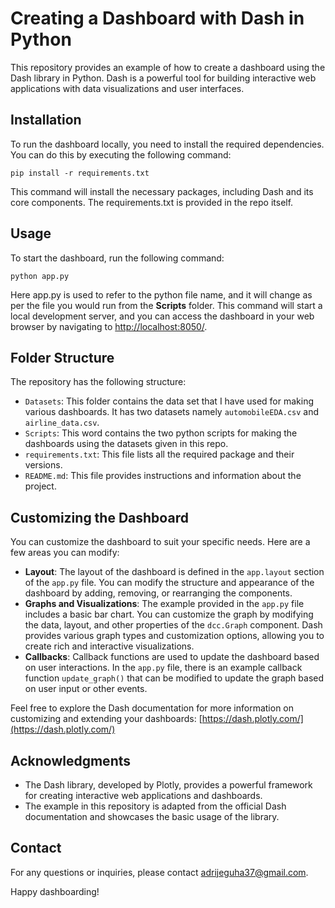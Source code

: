 # Creating a Dashboard with Dash in Python

This repository provides an example of how to create a dashboard using the Dash library in Python. Dash is a powerful tool for building interactive web applications with data visualizations and user interfaces.

## Installation

To run the dashboard locally, you need to install the required dependencies. You can do this by executing the following command:

```
pip install -r requirements.txt
```

This command will install the necessary packages, including Dash and its core components. The requirements.txt is provided in the repo itself.

## Usage

To start the dashboard, run the following command:

```
python app.py
```
Here app.py is used to refer to the python file name, and it will change as per the file you would run from the __Scripts__ folder.
This command will start a local development server, and you can access the dashboard in your web browser by navigating to [http://localhost:8050/](http://localhost:8050/).

## Folder Structure

The repository has the following structure:

- `Datasets`: This folder contains the data set that I have used for making various dashboards. It has two datasets namely `automobileEDA.csv` and `airline_data.csv`.
- `Scripts`: This word contains the two python scripts for making the dashboards using the datasets given in this repo. 
- `requirements.txt`: This file lists all the required package and their versions.
- `README.md`: This file provides instructions and information about the project.

## Customizing the Dashboard

You can customize the dashboard to suit your specific needs. Here are a few areas you can modify:

- **Layout**: The layout of the dashboard is defined in the `app.layout` section of the `app.py` file. You can modify the structure and appearance of the dashboard by adding, removing, or rearranging the components.
- **Graphs and Visualizations**: The example provided in the `app.py` file includes a basic bar chart. You can customize the graph by modifying the data, layout, and other properties of the `dcc.Graph` component. Dash provides various graph types and customization options, allowing you to create rich and interactive visualizations.
- **Callbacks**: Callback functions are used to update the dashboard based on user interactions. In the `app.py` file, there is an example callback function `update_graph()` that can be modified to update the graph based on user input or other events.

Feel free to explore the Dash documentation for more information on customizing and extending your dashboards: [https://dash.plotly.com/](https://dash.plotly.com/)

## Acknowledgments

- The Dash library, developed by Plotly, provides a powerful framework for creating interactive web applications and dashboards.
- The example in this repository is adapted from the official Dash documentation and showcases the basic usage of the library.

## Contact

For any questions or inquiries, please contact [adrijeguha37@gmail.com](adrijeguha37@gmail.com).

Happy dashboarding!